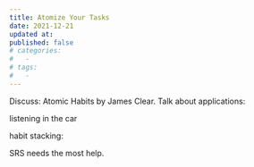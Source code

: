 ```yaml
---
title: Atomize Your Tasks
date: 2021-12-21
updated at: 
published: false
# categories:
#   - 
# tags:
#   - 
---
```


Discuss: Atomic Habits by James Clear. Talk about applications:

listening in the car

habit stacking: 

SRS needs the most help. 